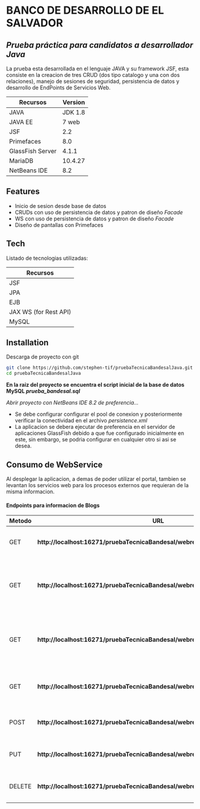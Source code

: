 # BANCO DE DESARROLLO DE EL SALVADOR
## _Prueba práctica para candidatos a desarrollador Java_

La prueba esta desarrollada en el lenguaje JAVA y su framework JSF, esta consiste en la creacion de tres CRUD (dos tipo catalogo y una con dos relaciones), manejo de sesiones de seguridad, persistencia de datos y desarrollo de EndPoints de Servicios Web.

| Recursos | Version |
| ------ | ------ |
| JAVA | JDK 1.8 |
| JAVA EE | 7 web |
| JSF | 2.2 |
| Primefaces | 8.0 |
| GlassFish Server | 4.1.1 |
| MariaDB | 10.4.27 |
| NetBeans IDE | 8.2 |

## Features

- Inicio de sesion desde base de datos
- CRUDs con uso de persistencia de datos y patron de diseño _Facade_
- WS con uso de persistencia de datos y patron de diseño _Facade_
- Diseño de pantallas con Primefaces

## Tech
Listado de tecnologias utilizadas:

| Recursos |
| ------ |
| JSF |
| JPA | 
| EJB |
| JAX WS (for Rest API) |
| MySQL |

## Installation

Descarga de proyecto con git
```sh
git clone https://github.com/stephen-tif/pruebaTecnicaBandesalJava.git
cd pruebaTecnicaBandesalJava
```

**En la raiz del proyecto se encuentra el script inicial de la base de datos MySQL _prueba_bandesal.sql_**

_Abrir proyecto con NetBeans IDE 8.2 de preferencia..._

- Se debe configurar configurar el pool de conexion y posteriormente verificar la conectividad en el archivo _persistence.xml_
- La aplicacion se debera ejecutar de preferencia en el servidor de aplicaciones GlassFish debido a que fue configurado inicialmente en este, sin embargo, se podria configurar en cualquier otro si asi se desea.


## Consumo de WebService
Al desplegar la aplicacion, a demas de poder utilizar el portal, tambien se levantan los servicios web para los procesos externos que requieran de la misma informacion.

#### Endpoints para informacion de Blogs
| Metodo | URL | Descripcion |
| ------ | ------ | ------|
| GET | **http://localhost:16271/pruebaTecnicaBandesal/webresources/ws_blog** | Sirve para extraer todos los registros |
| GET | **http://localhost:16271/pruebaTecnicaBandesal/webresources/ws_blog/{id}** | Sirve para extraer la informacion de un registro filtrado por su Id |
| GET | **http://localhost:16271/pruebaTecnicaBandesal/webresources/ws_blog/{from}/{to}** | Sirve para extraer la informacion de un registro filtrado por rango |
| GET | **http://localhost:16271/pruebaTecnicaBandesal/webresources/ws_blog/count** | Sirve para obtener el numero de registros existentes |
| POST | **http://localhost:16271/pruebaTecnicaBandesal/webresources/ws_blog** | Sirve para crear un nuevo registro |
| PUT | **http://localhost:16271/pruebaTecnicaBandesal/webresources/ws_blog/{id}** | Sirve para modificar un nuevo registro |
| DELETE | **http://localhost:16271/pruebaTecnicaBandesal/webresources/ws_blog/{id}** | Sirve para eliminar un nuevo registro |























